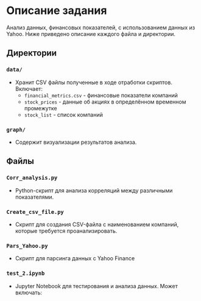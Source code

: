 # Описание задания

Анализ данных, финансовых показателей, с использованием данных из Yahoo. Ниже приведено описание каждого файла и директории.

## Директории

### `data/`
- Хранит CSV файлы полученные в ходе отработки скриптов. Включает:
  - `financial_metrics.csv` - финансовые показатели компаний
  - `stock_prices` - данные об акциях в определённом временном промежутке
  - `stock_list` - список компаний

### `graph/`
- Содержит визуализации результатов анализа.

## Файлы

### `Corr_analysis.py`
- Python-скрипт для анализа корреляций между различными показателями.

### `Create_csv_file.py`
- Скрипт для создания CSV-файла с наименованием компаний, которые требуется проанализировать.

### `Pars_Yahoo.py`
- Скрипт для парсинга данных с Yahoo Finance

### `test_2.ipynb`
- Jupyter Notebook для тестирования и анализа данных. Может включать:
